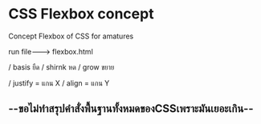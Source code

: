 # CSS Flexbox concept
Concept Flexbox of CSS for amatures

run file---> flexbox.html

/ basis ยืด 
/ shirnk หด 
/ grow ขยาย

/ justify = แกน X 
/ align = แกน Y 

--ขอไม่ทำสรุปคำสั่งพื้นฐานทั้งหมดของCSSเพราะมันเยอะเกิน--
-
